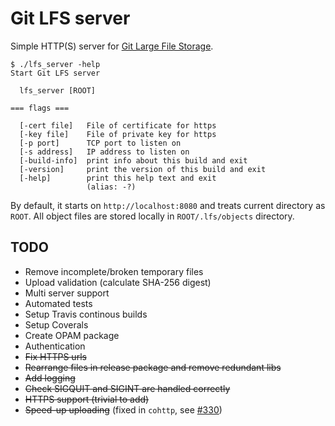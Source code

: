 
# Git LFS server

Simple HTTP(S) server for [Git Large File Storage](https://git-lfs.github.com).

```
$ ./lfs_server -help
Start Git LFS server

  lfs_server [ROOT]

=== flags ===

  [-cert file]   File of certificate for https
  [-key file]    File of private key for https
  [-p port]      TCP port to listen on
  [-s address]   IP address to listen on
  [-build-info]  print info about this build and exit
  [-version]     print the version of this build and exit
  [-help]        print this help text and exit
                 (alias: -?)
```
By default, it starts on `http://localhost:8080` and treats current directory as `ROOT`. All object files are stored locally in `ROOT/.lfs/objects` directory.

## TODO
* Remove incomplete/broken temporary files
* Upload validation (calculate SHA-256 digest)
* Multi server support
* Automated tests
* Setup Travis continous builds
* Setup Coverals
* Create OPAM package
* Authentication
* ~~Fix HTTPS urls~~
* ~~Rearrange files in release package and remove redundant libs~~
* ~~Add logging~~
* ~~Check SIGQUIT and SIGINT are handled correctly~~
* ~~HTTPS support (trivial to add)~~
* ~~Speed-up uploading~~ (fixed in `cohttp`, see [#330](https://github.com/mirage/ocaml-cohttp/pull/330))

